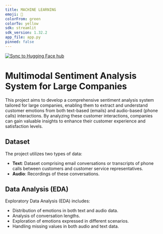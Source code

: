 ```yaml
---
title: MACHINE LEARNING
emoji: 🏃
colorFrom: green
colorTo: yellow
sdk: streamlit
sdk_version: 1.32.2
app_file: app.py
pinned: false
---
```



[![Sync to Hugging Face hub](https://github.com/Sabry-Ahmed/MACHINE-LEARNING/actions/workflows/main.yml/badge.svg)](https://github.com/Sabry-Ahmed/MACHINE-LEARNING/actions/workflows/main.yml)
# Multimodal Sentiment Analysis System for Large Companies

This project aims to develop a comprehensive sentiment analysis system tailored for large companies, enabling them to extract and understand customer emotions from both text-based (emails) and audio-based (phone calls) interactions. By analyzing these customer interactions, companies can gain valuable insights to enhance their customer experience and satisfaction levels.

## Dataset
The project utilizes two types of data:
- **Text**: Dataset comprising email conversations or transcripts of phone calls between customers and customer service representatives.
- **Audio**: Recordings of these conversations.

## Data Analysis (EDA)
Exploratory Data Analysis (EDA) includes:
- Distribution of emotions in both text and audio data.
- Analysis of conversation lengths.
- Exploration of emotions expressed in different scenarios.
- Handling missing values in both audio and text data.
